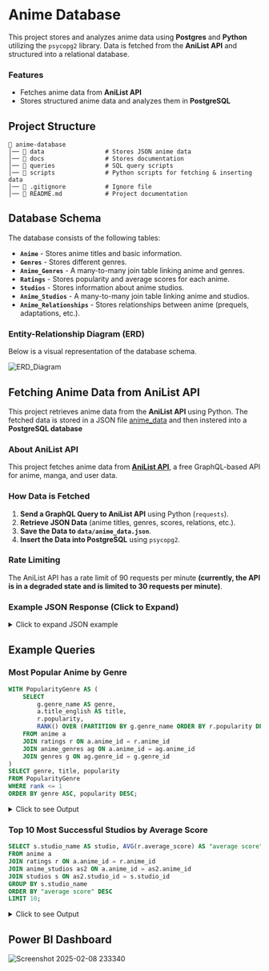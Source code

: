 # Anime Database

This project stores and analyzes anime data using **Postgres** and **Python** utilizing the `psycopg2` library. Data is fetched from the **AniList API** and structured into a relational database.

### Features
- Fetches anime data from **AniList API**
- Stores structured anime data and analyzes them in **PostgreSQL**

## Project Structure
```
📂 anime-database
│── 📁 data                 # Stores JSON anime data
│── 📁 docs                 # Stores documentation
│── 📁 queries              # SQL query scripts
│── 📁 scripts              # Python scripts for fetching & inserting data
│── 📄 .gitignore           # Ignore file
│── 📄 README.md            # Project documentation
```


## Database Schema
The database consists of the following tables:

- **`Anime`** - Stores anime titles and basic information.
- **`Genres`** - Stores different genres.
- **`Anime_Genres`** - A many-to-many join table linking anime and genres.
- **`Ratings`** - Stores popularity and average scores for each anime.
- **`Studios`** - Stores information about anime studios.
- **`Anime_Studios`** - A many-to-many join table linking anime and studios.
- **`Anime_Relationships`** - Stores relationships between anime (prequels, adaptations, etc.).

### Entity-Relationship Diagram (ERD)
Below is a visual representation of the database schema.

![ERD_Diagram](https://github.com/user-attachments/assets/e7be03ad-28b5-42d3-86cc-df3d16cb7384)


## Fetching Anime Data from AniList API
This project retrieves anime data from the **AniList API** using Python. The fetched data is stored in a JSON file [anime_data]('data/anime_data.json') and then instered into a **PostgreSQL database**

### About AniList API
This project fetches anime data from **[AniList API](https://docs.anilist.co/)**, a free GraphQL-based API for anime, manga, and user data.

### How Data is Fetched
1. **Send a GraphQL Query to AniList API** using Python (`requests`).
2. **Retrieve JSON Data** (anime titles, genres, scores, relations, etc.).
3. **Save the Data to `data/anime_data.json`**.
4. **Insert the Data into PostgreSQL** using `psycopg2`.

### Rate Limiting
The AniList API has a rate limit of 90 requests per minute **(currently, the API is in a degraded state and is limited to 30 requests per minute)**.

### Example JSON Response (Click to Expand)
<details>
    <summary>Click to expand JSON example</summary>
    
```json
{
    "id": 98478,
    "title": {
        "romaji": "3-gatsu no Lion 2",
        "english": "March comes in like a lion Season 2"
    },
    "genres": ["Drama", "Slice of Life"],
    "episodes": 22,
    "averageScore": 89,
    "popularity": 114660,
    "status": "FINISHED",
    "startDate": {
        "year": 2017,
        "month": 10,
        "day": 14
    },
    "studios": {
        "nodes": [
            { "name": "Shaft" },
            { "name": "Aniplex" }
        ]
    },
    "relations": {
        "edges": [
            { "relationType": "PREQUEL", "node": { "title": { "romaji": "3-gatsu no Lion" } } },
            { "relationType": "ADAPTATION", "node": { "title": { "romaji": "3-gatsu no Lion" } } },
            { "relationType": "OTHER", "node": { "title": { "romaji": "I AM STANDING" } } }
        ]
    }
}
```

</details>

## Example Queries

### Most Popular Anime by Genre
```sql
WITH PopularityGenre AS (
	SELECT 
		g.genre_name AS genre,
		a.title_english AS title,
		r.popularity,
		RANK() OVER (PARTITION BY g.genre_name ORDER BY r.popularity DESC)
	FROM anime a
	JOIN ratings r ON a.anime_id = r.anime_id
	JOIN anime_genres ag ON a.anime_id = ag.anime_id
	JOIN genres g ON ag.genre_id = g.genre_id
)
SELECT genre, title, popularity
FROM PopularityGenre 
WHERE rank <= 1
ORDER BY genre ASC, popularity DESC;
```

<details>
    <summary>Click to see Output</summary>

| genre           | title                          | popularity |
|---------------|---------------------------------|------------|
| Action        | Attack on Titan                | 835,234    |
| Adventure     | Demon Slayer: Kimetsu no Yaiba | 791,871    |
| Comedy       | My Hero Academia               | 715,098    |
| Drama        | Attack on Titan                | 835,234    |
| Ecchi        | No Game, No Life               | 455,472    |
| Fantasy      | Attack on Titan                | 835,234    |
| Horror       | Tokyo Ghoul                    | 600,389    |
| Mahou Shoujo | Puella Magi Madoka Magica      | 263,184    |
| Mecha        | DARLING in the FRANXX          | 405,397    |
| Music        | Your Lie in April              | 494,476    |
| Mystery      | Attack on Titan                | 835,234    |
| Psychological| Death Note                     | 760,078    |
| Romance      | Sword Art Online               | 586,667    |
| Sci-Fi       | One-Punch Man                  | 628,937    |
| Slice of Life| A Silent Voice                 | 556,751    |
| Sports       | HAIKYU!!                        | 483,106    |
| Supernatural | Demon Slayer: Kimetsu no Yaiba | 791,871    |
| Thriller     | Death Note                     | 760,078    |

</details>


### Top 10 Most Successful Studios by Average Score
```sql
SELECT s.studio_name AS studio, AVG(r.average_score) AS "average score"
FROM anime a 
JOIN ratings r ON a.anime_id = r.anime_id
JOIN anime_studios as2 ON a.anime_id = as2.anime_id 
JOIN studios s ON as2.studio_id = s.studio_id 
GROUP BY s.studio_name
ORDER BY "average score" DESC
LIMIT 10;
```

<details>
    <summary>Click to see Output</summary>

| Studio Name                   | Average Score |
|-------------------------------|--------------|
| Studio Live                   | 89           |
| TOHO animation STUDIO         | 88           |
| Studio Guts                   | 88           |
| TAP                            | 88           |
| Magic Bus                     | 88           |
| Mushi Production              | 88           |
| Asahi Production              | 88           |
| Imagica Infos                 | 88           |
| qooop                          | 87           |
| Studio LAN                    | 86           |

</details>

## Power BI Dashboard
![Screenshot 2025-02-08 233340](https://github.com/user-attachments/assets/87b45edc-bf46-42f6-865f-c94894d9f03d)